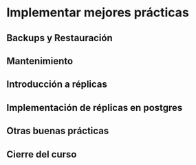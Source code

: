 # Implementar mejores prácticas

## Backups y Restauración



## Mantenimiento



## Introducción a réplicas



## Implementación de réplicas en postgres



## Otras buenas prácticas



## Cierre del curso